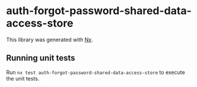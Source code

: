 # auth-forgot-password-shared-data-access-store

This library was generated with [Nx](https://nx.dev).

## Running unit tests

Run `nx test auth-forgot-password-shared-data-access-store` to execute the unit tests.
